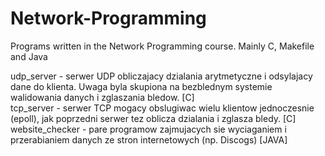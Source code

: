 # Network-Programming
Programs written in the Network Programming course. Mainly C, Makefile and Java

udp_server - serwer UDP obliczajacy dzialania arytmetyczne i odsylajacy dane do klienta. Uwaga byla skupiona na bezblednym systemie walidowania danych i zglaszania bledow. [C]  
tcp_server - serwer TCP mogacy obslugiwac wielu klientow jednoczesnie (epoll), jak poprzedni serwer tez oblicza dzialania i zglasza bledy. [C]  
website_checker - pare programow zajmujacych sie wyciaganiem i przerabianiem danych ze stron internetowych (np. Discogs) [JAVA]  
